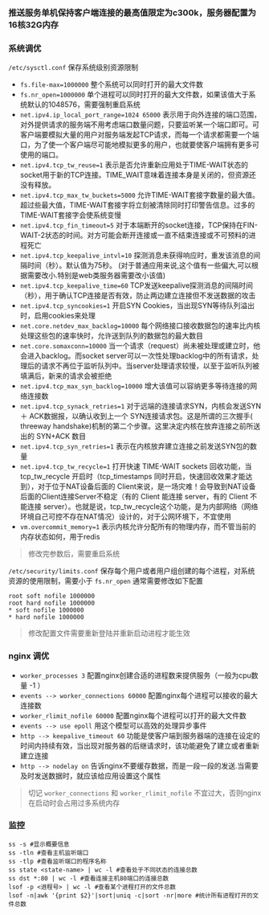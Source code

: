 ### 推送服务单机保持客户端连接的最高值限定为c300k，服务器配置为16核32G内存

### 系统调优

`/etc/sysctl.conf` 保存系统级别资源限制
- `fs.file-max=1000000` 整个系统可以同时打开的最大文件数
- `fs.nr_open=1000000` 单个进程可以同时打开的最大文件数，如果该值大于系统默认的1048576，需要强制重启系统
- `net.ipv4.ip_local_port_range=1024 65000` 表示用于向外连接的端口范围，对外提供请求的服务端不用考虑端口数量问题，只要监听某一个端口即可。可客户端要模拟大量的用户对服务端发起TCP请求，而每一个请求都需要一个端口，为了使一个客户端尽可能地模拟更多的用户，也就要使客户端拥有更多可使用的端口。
- `net.ipv4.tcp_tw_reuse=1` 表示是否允许重新应用处于TIME-WAIT状态的socket用于新的TCP连接。TIME_WAIT意味着连接本身是关闭的，但资源还没有释放。
- `net.ipv4.tcp_max_tw_buckets=5000` 允许TIME-WAIT套接字数量的最大值。超过些最大值，TIME-WAIT套接字将立刻被清除同时打印警告信息。过多的TIME-WAIT套接字会使系统变慢
- `net.ipv4.tcp_fin_timeout=5` 对于本端断开的socket连接，TCP保持在FIN-WAIT-2状态的时间。对方可能会断开连接或一直不结束连接或不可预料的进程死亡
- `net.ipv4.tcp_keepalive_intvl=10` 探测消息未获得响应时，重发该消息的间隔时间（秒）。默认值为75秒。 (对于普通应用来说,这个值有一些偏大,可以根据需要改小.特别是web类服务器需要改小该值)
- `net.ipv4.tcp_keepalive_time=60` TCP发送keepalive探测消息的间隔时间（秒），用于确认TCP连接是否有效，防止两边建立连接但不发送数据的攻击
- `net.ipv4.tcp_syncookies=1` 开启SYN Cookies，当出现SYN等待队列溢出时，启用cookies来处理
- `net.core.netdev_max_backlog=10000` 每个网络接口接收数据包的速率比内核处理这些包的速率快时，允许送到队列的数据包的最大数目
- `net.core.somaxconn=10000` 当一个请求（request）尚未被处理或建立时，他会进入backlog。而socket server可以一次性处理backlog中的所有请求，处理后的请求不再位于监听队列中。当server处理请求较慢，以至于监听队列被填满后，新来的请求会被拒绝
- `net.ipv4.tcp_max_syn_backlog=10000` 增大该值可以容纳更多等待连接的网络连接数
- `net.ipv4.tcp_synack_retries=1` 对于远端的连接请求SYN，内核会发送SYN ＋ ACK数据报，以确认收到上一个 SYN连接请求包。这是所谓的三次握手( threeway handshake)机制的第二个步骤。这里决定内核在放弃连接之前所送出的 SYN+ACK 数目
- `net.ipv4.tcp_syn_retries=1` 表示在内核放弃建立连接之前发送SYN包的数量
- `net.ipv4.tcp_tw_recycle=1` 打开快速 TIME-WAIT sockets 回收功能，当tcp_tw_recycle 开启时（tcp_timestamps 同时开启，快速回收效果才能达到），对于位于NAT设备后面的 Client来说，是一场灾难！会导致到NAT设备后面的Client连接Server不稳定（有的 Client 能连接 server，有的 Client 不能连接 server）。也就是说，tcp_tw_recycle这个功能，是为内部网络（网络环境自己可控不存在NAT情况）设计的，对于公网环境下，不宜使用
- `vm.overcommit_memory=1` 表示内核允许分配所有的物理内存，而不管当前的内存状态如何，用于redis
> 修改完参数后，需要重启系统


`/etc/security/limits.conf` 保存每个用户或者用户组创建的每个进程，对系统资源的使用限制，需要小于 `fs.nr_open` 通常需要修改如下配置
```
root soft nofile 1000000
root hard nofile 1000000
* soft nofile 1000000
* hard nofile 1000000
```
> 修改配置文件需要重新登陆并重新启动进程才能生效

### nginx 调优
- `worker_processes 3` 配置nginx创建合适的进程数来提供服务（一般为cpu数量 -1 ）
- `events --> worker_connections 60000` 配置nginx每个进程可以接收的最大连接数
- `worker_rlimit_nofile 60000` 配置nginx每个进程可以打开的最大文件数
- `events --> use epoll` 用这个模型可以高效的处理异步事件
- `http --> keepalive_timeout 60` 功能是使客户端到服务器端的连接在设定的时间内持续有效，当出现对服务器的后继请求时，该功能避免了建立或者重新建立连接
- `http --> nodelay on` 告诉nginx不要缓存数据，而是一段一段的发送.当需要及时发送数据时，就应该给应用设置这个属性
> 切记 `worker_connections` 和 `worker_rlimit_nofile` 不宜过大，否则nginx在启动时会占用过多系统内存

### 监控
```
ss -s #显示概要信息
ss -tln #查看主机监听端口
ss -tlp #查看监听端口的程序名称
ss state <state-name> | wc -l #查看处于不同状态的连接总数
ss dst *:80 | wc -l #查看连接主机80端口的连接总数
lsof -p <进程号> | wc -l #查看某个进程打开的文件总数
lsof -n|awk '{print $2}'|sort|uniq -c|sort -nr|more #统计所有进程打开的文件总数
```

